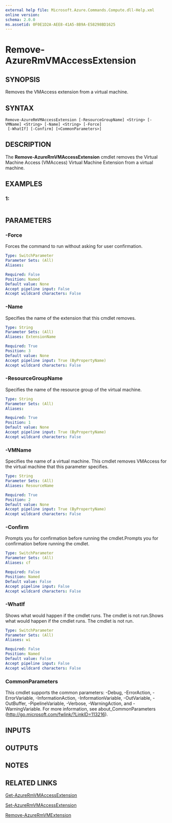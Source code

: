 ```yaml
---
external help file: Microsoft.Azure.Commands.Compute.dll-Help.xml
online version: 
schema: 2.0.0
ms.assetid: 0F0E1D2A-AEE8-41A5-8B9A-E58298BD1625
---
```


# Remove-AzureRmVMAccessExtension

## SYNOPSIS
Removes the VMAccess extension from a virtual machine.

## SYNTAX

```
Remove-AzureRmVMAccessExtension [-ResourceGroupName] <String> [-VMName] <String> [-Name] <String> [-Force]
 [-WhatIf] [-Confirm] [<CommonParameters>]
```

## DESCRIPTION
The **Remove-AzureRmVMAccessExtension** cmdlet removes the Virtual Machine Access (VMAccess) Virtual Machine Extension from a virtual machine.

## EXAMPLES

### 1:
```

```

## PARAMETERS

### -Force
Forces the command to run without asking for user confirmation.

```yaml
Type: SwitchParameter
Parameter Sets: (All)
Aliases: 

Required: False
Position: Named
Default value: None
Accept pipeline input: False
Accept wildcard characters: False
```

### -Name
Specifies the name of the extension that this cmdlet removes.

```yaml
Type: String
Parameter Sets: (All)
Aliases: ExtensionName

Required: True
Position: 3
Default value: None
Accept pipeline input: True (ByPropertyName)
Accept wildcard characters: False
```

### -ResourceGroupName
Specifies the name of the resource group of the virtual machine.

```yaml
Type: String
Parameter Sets: (All)
Aliases: 

Required: True
Position: 1
Default value: None
Accept pipeline input: True (ByPropertyName)
Accept wildcard characters: False
```

### -VMName
Specifies the name of a virtual machine.
This cmdlet removes VMAccess for the virtual machine that this parameter specifies.

```yaml
Type: String
Parameter Sets: (All)
Aliases: ResourceName

Required: True
Position: 2
Default value: None
Accept pipeline input: True (ByPropertyName)
Accept wildcard characters: False
```

### -Confirm
Prompts you for confirmation before running the cmdlet.Prompts you for confirmation before running the cmdlet.

```yaml
Type: SwitchParameter
Parameter Sets: (All)
Aliases: cf

Required: False
Position: Named
Default value: False
Accept pipeline input: False
Accept wildcard characters: False
```

### -WhatIf
Shows what would happen if the cmdlet runs.
The cmdlet is not run.Shows what would happen if the cmdlet runs.
The cmdlet is not run.

```yaml
Type: SwitchParameter
Parameter Sets: (All)
Aliases: wi

Required: False
Position: Named
Default value: False
Accept pipeline input: False
Accept wildcard characters: False
```

### CommonParameters
This cmdlet supports the common parameters: -Debug, -ErrorAction, -ErrorVariable, -InformationAction, -InformationVariable, -OutVariable, -OutBuffer, -PipelineVariable, -Verbose, -WarningAction, and -WarningVariable. For more information, see about_CommonParameters (http://go.microsoft.com/fwlink/?LinkID=113216).

## INPUTS

## OUTPUTS

## NOTES

## RELATED LINKS

[Get-AzureRmVMAccessExtension](./Get-AzureRmVMAccessExtension.md)

[Set-AzureRmVMAccessExtension](./Set-AzureRmVMAccessExtension.md)

[Remove-AzureRmVMExtension](./Remove-AzureRmVMExtension.md)


